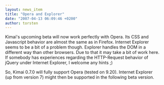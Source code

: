 ```yaml
---
layout: news_item
title: "Opera and Explorer"
date: "2007-04-13 06:09:46 +0200"
author: torsten
---
```


Kimai's upcoming beta will now work perfectly with Opera.
Its CSS and Javascript behavior are almost the same as in Firefox.
Internet Explorer seems to be a bit of a problem though.
Explorer handles the DOM in a different way than other browsers.
Due to that it may take a bit of work here.
If somebody has experiences regarding the HTTP-Request behavior of jQuery under Internet Explorer, I welcome any hints ;)

So, Kimai 0.7.0 will fully support Opera (tested on 9.20).
Internet Explorer (up from version 7) might then be supported in the following beta version.